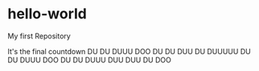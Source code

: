 # hello-world
My first Repository

It's the final countdown
DU DU DUUU DOO
DU DU DUU DU DUUUUU
DU DU DUUU DOO
DU DU DUUU DUU DUU DU DOO
